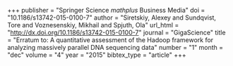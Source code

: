 +++
publisher = "Springer Science $mathplus$ Business Media"
doi = "10.1186/s13742-015-0100-7"
author = "Siretskiy, Alexey and Sundqvist, Tore and Voznesenskiy, Mikhail and Spjuth, Ola"
url_html = "http://dx.doi.org/10.1186/s13742-015-0100-7"
journal = "GigaScience"
title = "Erratum to: A quantitative assessment of the Hadoop framework for analyzing massively parallel DNA sequencing data"
number = "1"
month = "dec"
volume = "4"
year = "2015"
bibtex_type = "article"
+++

